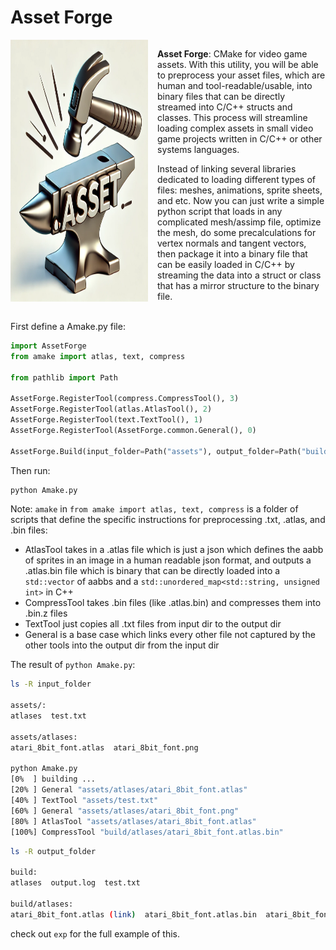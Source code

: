 # Asset Forge

<div style="display: flex; align-items: top;">
  <img src="icon.png" alt="credit: Dalle3" title="Icon" width="220px" style="margin-right: 15px; aspect-ratio: 1; height: auto;">
  <span>
    <p>
        <strong>Asset Forge</strong>: CMake for video game assets. With this utility, you will be able to preprocess your asset files, which are human and tool-readable/usable, into binary files that can be directly streamed into C/C++ structs and classes. This process will streamline loading complex assets in small video game projects written in C/C++ or other systems languages.
    </p>
    <p style="margin-bottom: 0px">
        Instead of linking several libraries dedicated to loading different types of files: meshes, animations, sprite sheets, and etc. Now you can just write a simple python script that loads in any complicated mesh/assimp file, optimize the mesh, do some precalculations for vertex normals and tangent vectors, then package it into a binary file that can be easily loaded in C/C++ by streaming the data into a struct or class that has a mirror structure to the binary file.
    </p>
  </span>
</div>

<br>

First define a Amake.py file:
```python
import AssetForge
from amake import atlas, text, compress

from pathlib import Path

AssetForge.RegisterTool(compress.CompressTool(), 3) 
AssetForge.RegisterTool(atlas.AtlasTool(), 2)  
AssetForge.RegisterTool(text.TextTool(), 1)  
AssetForge.RegisterTool(AssetForge.common.General(), 0)  

AssetForge.Build(input_folder=Path("assets"), output_folder=Path("build"), recursive=True, parallel=True)
```

Then run:
```bash
python Amake.py
```

Note: `amake` in `from amake import atlas, text, compress` is a folder of scripts that define the specific instructions for preprocessing .txt, .atlas, and .bin files:

 - AtlasTool takes in a .atlas file which is just a json which defines the aabb of sprites in an image in a human readable json format, and outputs a .atlas.bin file which is binary that can be directly loaded into a `std::vector` of aabbs and a `std::unordered_map<std::string, unsigned int>` in C++
 - CompressTool takes .bin files (like .atlas.bin) and compresses them into .bin.z files 
 - TextTool just copies all .txt files from  input dir to the output dir
 - General is a base case which links every other file not captured by the other tools into the output dir from the input dir

The result of `python Amake.py`:

```bash
ls -R input_folder

assets/:
atlases  test.txt

assets/atlases:
atari_8bit_font.atlas  atari_8bit_font.png

python Amake.py
[0%  ] building ... 
[20% ] General "assets/atlases/atari_8bit_font.atlas"
[40% ] TextTool "assets/test.txt"
[60% ] General "assets/atlases/atari_8bit_font.png"
[80% ] AtlasTool "assets/atlases/atari_8bit_font.atlas"
[100%] CompressTool "build/atlases/atari_8bit_font.atlas.bin"
```

```bash
ls -R output_folder

build:
atlases  output.log  test.txt

build/atlases:
atari_8bit_font.atlas (link)  atari_8bit_font.atlas.bin  atari_8bit_font.atlas.bin.z (60% compression) atari_8bit_font.png (link)
```

check out `exp` for the full example of this.



